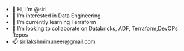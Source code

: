 - 👋 Hi, I’m @siri
- 👀 I’m interested in Data Engineering
- 🌱 I’m currently learning Terraform
- 💞️ I’m looking to collaborate on Databricks, ADF, Terraform,DevOPs Repos
- 📫 sirilakshmimuneer@gmail.com

<!---
sirilakshmiV/sirilakshmiV is a ✨ special ✨ repository because its `README.md` (this file) appears on your GitHub profile.
You can click the Preview link to take a look at your changes.
--->
